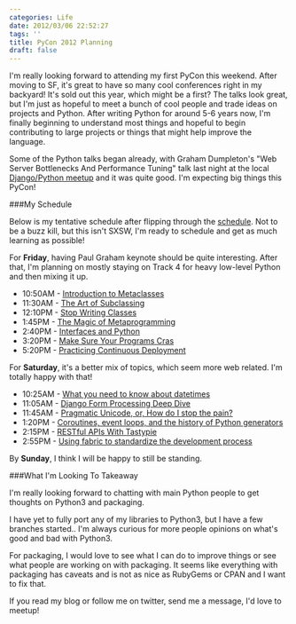 ```yaml
---
categories: Life
date: 2012/03/06 22:52:27
tags: ''
title: PyCon 2012 Planning
draft: false
---
```

    
I'm really looking forward to attending my first PyCon this weekend. After
moving to SF, it's great to have so many cool conferences right in my backyard!
It's sold out this year, which might be a first? The talks look great, but I'm
just as hopeful to meet a bunch of cool people and trade ideas on projects and
Python. After writing Python for around 5-6 years now, I'm finally beginning to
understand most things and hopeful to begin contributing to large projects or
things that might help improve the language.

Some of the Python talks began already, with Graham Dumpleton's "Web Server
Bottlenecks And Performance Tuning" talk last night at the local [Django/Python
meetup][1] and it was quite good. I'm expecting big things this PyCon!

###My Schedule

Below is my tentative schedule after flipping through the [schedule][2]. Not to
be a buzz kill, but this isn't SXSW, I'm ready to schedule and get as much
learning as possible!

For **Friday**, having Paul Graham keynote should be quite interesting. After
that, I'm planning on mostly staying on Track 4 for heavy low-level Python and
then mixing it up.

* 10:50AM - [Introduction to Metaclasses][3]
* 11:30AM - [The Art of Subclassing][4]
* 12:10PM - [Stop Writing Classes][5]
* 1:45PM - [The Magic of Metaprogramming][6]
* 2:40PM - [Interfaces and Python][7]
* 3:20PM - [Make Sure Your Programs Cras][8]
* 5:20PM - [Practicing Continuous Deployment][9]

For **Saturday**, it's a better mix of topics, which seem more web related. I'm
totally happy with that!

* 10:25AM - [What you need to know about datetimes][10]
* 11:05AM - [Django Form Processing Deep Dive][11]
* 11:45AM - [Pragmatic Unicode, or, How do I stop the pain?][12]
* 1:20PM - [Coroutines, event loops, and the history of Python generators][13]
* 2:15PM - [RESTful APIs With Tastypie][14]
* 2:55PM - [Using fabric to standardize the development process][15]

By **Sunday**, I think I will be happy to still be standing.

###What I'm Looking To Takeaway

I'm really looking forward to chatting with main Python people to get thoughts
on Python3 and packaging. 

I have yet to fully port any of my libraries to Python3, but I have a few
branches started.. I'm always curious for more people opinions on what's good
and bad with Python3.

For packaging, I would love to see what I can do to improve things or see what
people are working on with packaging. It seems like everything with packaging
has caveats and is not as nice as RubyGems or CPAN and I want to fix that.

If you read my blog or follow me on twitter, send me a message, I'd love to
meetup!


[1]: http://www.meetup.com/sfpython/events/54525922/
[2]: https://us.pycon.org/2012/schedule/
[3]: https://us.pycon.org/2012/schedule/presentation/64/
[4]: https://us.pycon.org/2012/schedule/presentation/399/
[5]: https://us.pycon.org/2012/schedule/presentation/352/
[6]: https://us.pycon.org/2012/schedule/presentation/45/
[7]: https://us.pycon.org/2012/schedule/presentation/126/
[8]: https://us.pycon.org/2012/schedule/presentation/114/
[9]: https://us.pycon.org/2012/schedule/presentation/12/
[10]: https://us.pycon.org/2012/schedule/presentation/255/
[11]: https://us.pycon.org/2012/schedule/presentation/420/
[12]: https://us.pycon.org/2012/schedule/presentation/141/
[13]: https://us.pycon.org/2012/schedule/presentation/104/
[14]: https://us.pycon.org/2012/schedule/presentation/61/
[15]: https://us.pycon.org/2012/schedule/presentation/25/
